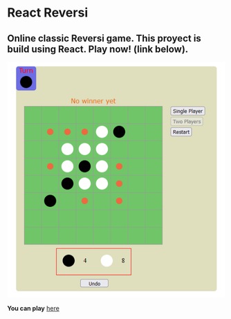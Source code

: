 # React Reversi

## Online classic Reversi game. This proyect is build using React. Play now! (link below).

![Game](/readme_files/images/image1.png)

**You can play** [here](https://grcwork.github.io/react-reversi/)
